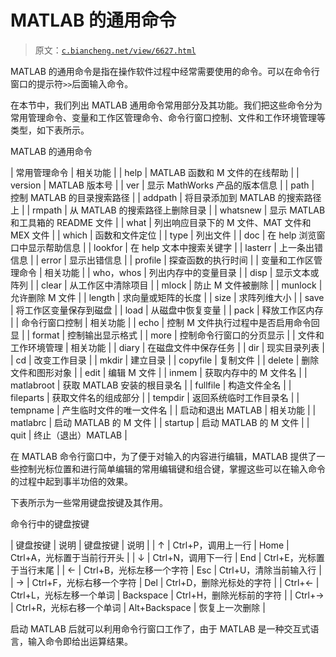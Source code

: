 # MATLAB 的通用命令

> 原文：[`c.biancheng.net/view/6627.html`](http://c.biancheng.net/view/6627.html)

MATLAB 的通用命令是指在操作软件过程中经常需要使用的命令。可以在命令行窗口的提示符`>>`后面输入命令。

在本节中，我们列出 MATLAB 通用命令常用部分及其功能。我们把这些命令分为常用管理命令、变量和工作区管理命令、命令行窗口控制、文件和工作环境管理等类型，如下表所示。

MATLAB 的通用命令

| 常用管理命令 | 相关功能 |
| help | MATLAB 函数和 M 文件的在线帮助 |
| version | MATLAB 版本号 |
| ver | 显示 MathWorks 产品的版本信息 |
| path | 控制 MATLAB 的目录搜索路径 |
| addpath | 将目录添加到 MATLAB 的搜索路径上 |
| rmpath | 从 MATLAB 的搜索路径上删除目录 |
| whatsnew | 显示 MATLAB 和工具箱的 README 文件 |
| what | 列出响应目录下的 M 文件、MAT 文件和 MEX 文件 |
| which | 函数和文件定位 |
| type | 列出文件 |
| doc | 在 help 浏览窗口中显示帮助信息 |
| lookfor | 在 help 文本中搜索关键字 |
| lasterr | 上一条出错信息 |
| error | 显示出错信息 |
| profile | 探查函数的执行时间 |
| 变量和工作区管理命令 | 相关功能 |
| who，whos | 列出内存中的变量目录 |
| disp | 显示文本或阵列 |
| clear | 从工作区中清除项目 |
| mlock | 防止 M 文件被删除 |
| munlock | 允许删除 M 文件 |
| length | 求向量或矩阵的长度 |
| size | 求阵列维大小 |
| save | 将工作区变量保存到磁盘 |
| load | 从磁盘中恢复变量 |
| pack | 释放工作区内存 |
| 命令行窗口控制 | 相关功能 |
| echo | 控制 M 文件执行过程中是否启用命令回显 |
| format | 控制输出显示格式 |
| more | 控制命令行窗口的分页显示 |
| 文件和工作环境管理 | 相关功能 |
| diary | 在磁盘文件中保存任务 |
| dir | 现实目录列表 |
| cd | 改变工作目录 |
| mkdir | 建立目录 |
| copyfile | 复制文件 |
| delete | 删除文件和图形对象 |
| edit | 编辑 M 文件 |
| inmem | 获取内存中的 M 文件名 |
| matlabroot | 获取 MATLAB 安装的根目录名 |
| fullfile | 构造文件全名 |
| fileparts | 获取文件名的组成部分 |
| tempdir | 返回系统临时工作目录名 |
| tempname | 产生临时文件的唯一文件名 |
| 启动和退出 MATLAB | 相关功能 |
| matlabrc | 启动 MATLAB 的 M 文件 |
| startup | 启动 MATLAB 的 M 文件 |
| quit | 终止（退出）MATLAB |

在 MATLAB 命令行窗口中，为了便于对输入的内容进行编辑，MATLAB 提供了一些控制光标位置和进行简单编辑的常用编辑键和组合键，掌握这些可以在输入命令的过程中起到事半功倍的效果。

下表所示为一些常用键盘按键及其作用。

命令行中的键盘按键

| 键盘按键 | 说明 | 键盘按键 | 说明 |
| ↑ | Ctrl+P，调用上一行 | Home | Ctrl+A，光标置于当前行开头 |
| ↓ | Ctrl+N，调用下一行 | End | Ctrl+E，光标置于当行末尾 |
| ← | Ctrl+B，光标左移一个字符 | Esc | Ctrl+U，清除当前输入行 |
| → | Ctrl+F，光标右移一个字符 | Del | Ctrl+D，删除光标处的字符 |
| Ctrl+← | Ctrl+L，光标左移一个单词 | Backspace | Ctrl+H，删除光标前的字符 |
| Ctrl+→ | Ctrl+R，光标右移一个单词 | Alt+Backspace | 恢复上一次删除 |

启动 MATLAB 后就可以利用命令行窗口工作了，由于 MATLAB 是一种交互式语言，输入命令即给出运算结果。